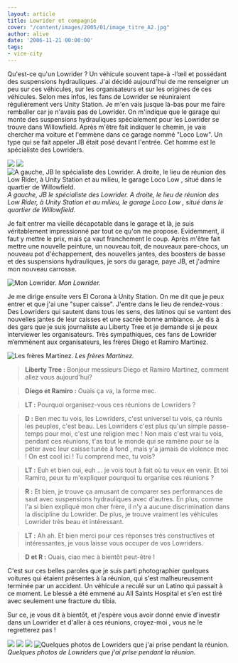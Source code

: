 ```yaml
---
layout: article
title: Lowrider et compagnie
cover: "/content/images/2005/01/image_titre_A2.jpg"
author: alive
date: '2006-11-21 00:00:00'
tags:
- vice-city
---
```


Qu'est-ce qu'un Lowrider ? Un véhicule souvent tape-à -l’œil et possédant des suspensions hydrauliques. J'ai décidé aujourd'hui de me renseigner un peu sur ces véhicules, sur les organisateurs et sur les origines de ces véhicules. Selon mes infos, les fans de Lowrider se réuniraient régulièrement vers Unity Station. Je m'en vais jusque là-bas pour me faire remballer car je n'avais pas de Lowrider. On m'indique que le garage qui monte des suspensions hydrauliques spécialement pour les Lowrider se trouve dans Willowfield. Après m'être fait indiquer le chemin, je vais chercher ma voiture et l'emmène dans ce garage nommé "Loco Low". Un type qui se fait appeler JB était posé devant l'entrée. Cet homme est le spécialiste des Lowriders.

![](/content/images/2005/01/JB.jpg)
![](/content/images/2005/01/Loco_low.jpg)
![A gauche, JB le spécialiste des Lowrider. A droite, le lieu de réunion des Low Rider, à Unity Station et au milieu, le garage Loco Low , situé dans le quartier de Willowfield.](/content/images/2005/01/Lieu_de_reunion.jpg)
_A gauche, JB le spécialiste des Lowrider. A droite, le lieu de réunion des Low Rider, à Unity Station et au milieu, le garage Loco Low , situé dans le quartier de Willowfield._

Je fait entrer ma vieille décapotable dans le garage et là, je suis véritablement impressionné par tout ce qu'on me propose. Evidemment, il faut y mettre le prix, mais ça vaut franchement le coup. Après m'être fait mettre une nouvelle peinture, un nouveau toit, de nouveaux pare-chocs, un nouveau pot d'échappement, des nouvelles jantes, des boosters de basse et des suspensions hydrauliques, je sors du garage, paye JB, et j'admire mon nouveau carrosse.

![Mon Lowrider.](/content/images/2005/01/Mon_Lowrider.jpg)
_Mon Lowrider._

Je me dirige ensuite vers El Corona&nbsp;à Unity Station. On me dit que je peux entrer et que j'ai une "super caisse". J'entre dans le lieu de rendez-vous : Des Lowriders qui sautent dans tous les sens, des latinos qui se vantent des nouvelles jantes de leur caisses et une sacrée bonne ambiance. Je dis&nbsp;à des gars que je suis journaliste au Liberty Tree et je demande si je peux interviewer les organisateurs. Très sympathiques, ces fans de Lowrider m’emmènent aux organisateurs, les frères Diego et Ramiro Martinez.

![Les frères Martinez.](/content/images/2005/01/Freres_Martinez.jpg)
_Les frères Martinez._

> **Liberty Tree :** Bonjour messieurs Diego et Ramiro Martinez, comment allez vous aujourd'hui?

> **Diego et Ramiro :** Ouais ça va, la forme mec.

> **LT :** Pourquoi organisez-vous ces réunions de Lowriders ?

> **D :** Ben mec tu vois, les Lowriders, c'est universel tu vois, ça réunis les peuples, c'est beau. Les Lowriders c'est plus qu'un simple passe-temps pour moi, c'est une religion mec ! Non mais c'est vrai tu vois, pendant ces réunions, t'as tout le monde qui se ramène pour se la péter avec leur caisse tunée&nbsp;à fond , mais y'a jamais de violence mec ! On est cool ici ! Tu comprend mec, tu vois?

> **LT :** Euh et bien oui, euh ... je vois tout&nbsp;à fait où tu veux en venir. Et toi Ramiro, peux tu m'expliquer pourquoi tu organise ces réunions ?

> **R :** Et bien, je trouve ça amusant de comparer ses performances de saut avec suspensions hydrauliques avec d'autres. En plus, comme l'a si bien expliqué mon cher frère, il n'y a aucune discrimination dans la discipline du Lowrider. De plus, je trouve vraiment les véhicules Lowrider très beau et intéressant.

> **LT :** Ah ah. Et bien merci pour ces réponses très constructives et intéressantes, je vous laisse vous occuper de vos Lowriders.

> **D et R :** Ouais, ciao mec&nbsp;à bientôt peut-être !

C'est sur ces belles paroles que je suis parti photographier quelques voitures qui étaient présentes&nbsp;à la réunion, qui s'est malheureusement terminée par un accident. Un véhicule a reculé sur un Latino qui passait&nbsp;à ce moment. Le blessé a été emmené au All Saints Hospital et s'en est tiré avec seulement une fracture du tibia.

Sur ce, je vous dit&nbsp;à bientôt, et j'espère vous avoir donné envie d'investir dans un Lowrider et d'aller&nbsp;à ces réunions, croyez-moi , vous ne le regretterez pas !

![](/content/images/2005/01/Lowrider1.jpg)
![](/content/images/2005/01/Lowrider2.jpg)
![](/content/images/2005/01/Lowrider3.jpg)
![Quelques photos de Lowriders que j'ai prise pendant la réunion.](/content/images/2005/01/Lowrider4.jpg)
_Quelques photos de Lowriders que j'ai prise pendant la réunion._